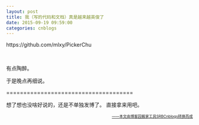 ```yaml
---
layout: post
title: 我（写的代码和文档）真是越来越英俊了
date: 2015-09-19 09:59:00
categories: cnblogs
---
```


<p>https://github.com/mlxy/PickerChu</p>
<p>&nbsp;</p>
<p>有点陶醉。</p>
<p>于是晚点再细说。</p>
<p>=====================================</p>
<p>想了想也没啥好说的，还是不单独发博了。 直接拿来用吧。</p>

<div align=right><a href="https://github.com/mlxy"><font size=1>——本文由博客园搬家工具SRBCnblogs转换而成</font></a></div>